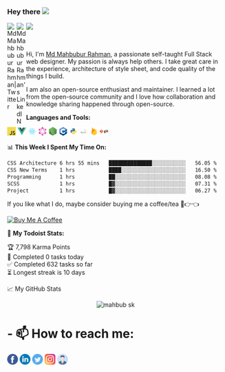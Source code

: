 ### Hey there <img src="https://media.giphy.com/media/hvRJCLFzcasrR4ia7z/giphy.gif" width="25px">

<a href="https://twitter.com/md_mahbub_sK">
  <img align="left" alt="Md Mahbubur Rahman| Twitter" width="22px" src="https://raw.githubusercontent.com/peterthehan/peterthehan/master/assets/twitter.svg" />
</a>
<a href="https://www.linkedin.com/in/md-mahbub-sk/">
  <img align="left" alt="Md Mahbubur Rahman's LinkedIN" width="22px" src="https://raw.githubusercontent.com/peterthehan/peterthehan/master/assets/linkedin.svg" />
</a>


![](https://visitor-badge.glitch.me/badge?page_id=mahbubsk.mahbubsk)

<br />

Hi, I'm [Md Mahbubur Rahman](https://mahbubsk.me), a passionate self-taught Full Stack web designer. My passion is always help others. I take great care in the experience, architecture of style sheet, and code quality of the things I build.

I am also an open-source enthusiast and maintainer. I learned a lot from the open-source community and I love how collaboration and knowledge sharing happened through open-source.
  

**Languages and Tools:**  

<code><img height="20" src="https://raw.githubusercontent.com/github/explore/80688e429a7d4ef2fca1e82350fe8e3517d3494d/topics/javascript/javascript.png"></code>
<code><img height="20" src="https://raw.githubusercontent.com/github/explore/80688e429a7d4ef2fca1e82350fe8e3517d3494d/topics/vue/vue.png"></code>
<code><img height="20" src="https://raw.githubusercontent.com/github/explore/80688e429a7d4ef2fca1e82350fe8e3517d3494d/topics/react/react.png"></code>
<code><img height="20" src="https://raw.githubusercontent.com/github/explore/5c058a388828bb5fde0bcafd4bc867b5bb3f26f3/topics/graphql/graphql.png"></code>
<code><img height="20" src="https://raw.githubusercontent.com/github/explore/80688e429a7d4ef2fca1e82350fe8e3517d3494d/topics/nodejs/nodejs.png"></code>
<code><img height="20" src="https://raw.githubusercontent.com/github/explore/80688e429a7d4ef2fca1e82350fe8e3517d3494d/topics/cpp/cpp.png"></code>
<code><img height="20" src="https://raw.githubusercontent.com/github/explore/80688e429a7d4ef2fca1e82350fe8e3517d3494d/topics/python/python.png"></code>
<code><img height="20" src="https://raw.githubusercontent.com/github/explore/80688e429a7d4ef2fca1e82350fe8e3517d3494d/topics/mysql/mysql.png"></code>
<code><img height="20" src="https://raw.githubusercontent.com/github/explore/80688e429a7d4ef2fca1e82350fe8e3517d3494d/topics/firebase/firebase.png"></code>
<code><img height="20" src="https://raw.githubusercontent.com/github/explore/80688e429a7d4ef2fca1e82350fe8e3517d3494d/topics/git/git.png"></code>

📊 **This Week I Spent My Time On:**
<!--START_SECTION:waka-->
```text
CSS Architecture 6 hrs 55 mins   ██████████████░░░░░░░░░░░   56.05 % 
CSS New Terms    1 hrs           ████░░░░░░░░░░░░░░░░░░░░░   16.50 % 
Programming      1 hrs           ██░░░░░░░░░░░░░░░░░░░░░░░   08.08 % 
SCSS             1 hrs           █▓░░░░░░░░░░░░░░░░░░░░░░░   07.31 % 
Project          1 hrs           █▓░░░░░░░░░░░░░░░░░░░░░░░   06.27 % 
```
<!--END_SECTION:waka-->

If you like what I do, maybe consider buying me a coffee/tea 🥺👉👈

<a href="https://facebook.com/learner.mahbub" target="_blank"><img src="https://cdn.buymeacoffee.com/buttons/v2/default-red.png" alt="Buy Me A Coffee" width="150" ></a>

🚧 **My Todoist Stats:**
<!-- TODO-IST:START -->
🏆  7,798 Karma Points           
🌸  Completed 0 tasks today           
✅  Completed 632 tasks so far           
⏳  Longest streak is 10 days
<!-- TODO-IST:END -->


📈 My GitHub Stats

<p align="center"> <img src="https://github-readme-stats.vercel.app/api?username=mahbubsk&show_icons=true&theme=gotham" alt="mahbub sk" />






# - 📫 How to reach me: 
[<img src="./assets/images/facebook.svg" width="25"/>](https://www.facebook.com/learner.mahbub/)
[<img src="./assets/images/linkedin.svg" width="25"/>](https://www.linkedin.com/in/md-mahbub-sk/) 
[<img src="./assets/images/twitter.svg" width="25"/>](https://twitter.com/md_mahbub_sK)
[<img src="./assets/images/instagram.svg"  width="25"/>](https://www.instagram.com/md_mahbub_sk/)
[<img src="./assets/images/profile.svg"  width="25"/>](https://mahbubsk.me/)


